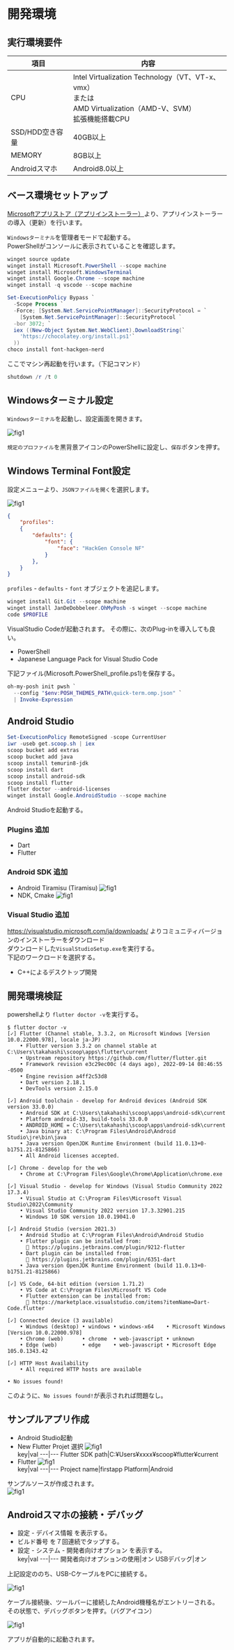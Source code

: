 # 開発環境

## 実行環境要件

項目|内容
---|---
CPU|Intel Virtualization Technology（VT、VT-x、vmx）<br/>または<br/>AMD Virtualization（AMD-V、SVM）<br/>拡張機能搭載CPU
SSD/HDD空き容量|40GB以上
MEMORY|8GB以上
Androidスマホ|Android8.0以上

## ベース環境セットアップ

[Microsoftアプリストア（アプリインストーラー）](https://apps.microsoft.com/store/detail/%E3%82%A2%E3%83%97%E3%83%AA-%E3%82%A4%E3%83%B3%E3%82%B9%E3%83%88%E3%83%BC%E3%83%A9%E3%83%BC/9NBLGGH4NNS1?hl=ja-jp&gl=jp)より、アプリインストーラーの導入（更新）を行います。  

`Windowsターミナル`を管理者モードで起動する。  
PowerShellがコンソールに表示されていることを確認します。  

```powershell
winget source update
winget install Microsoft.PowerShell --scope machine
winget install Microsoft.WindowsTerminal
winget install Google.Chrome --scope machine
winget install -q vscode --scope machine
```

```powershell
Set-ExecutionPolicy Bypass `
  -Scope Process `
  -Force; [System.Net.ServicePointManager]::SecurityProtocol = `
    [System.Net.ServicePointManager]::SecurityProtocol `
  -bor 3072; `
  iex ((New-Object System.Net.WebClient).DownloadString(`
    'https://chocolatey.org/install.ps1'`
  ))
choco install font-hackgen-nerd
```

ここでマシン再起動を行います。（下記コマンド）

```powershell
shutdown /r /t 0
```

## Windowsターミナル設定

`Windowsターミナル`を起動し、設定画面を開きます。

![fig1](attach/20220917153130.png)  

`規定のプロファイル`を黒背景アイコンのPowerShellに設定し、`保存`ボタンを押す。

## Windows Terminal Font設定

設定メニューより、`JSONファイルを開く`を選択します。

![fig1](attach/20220917160425.png)  

```json
{
    "profiles": 
    {
        "defaults": {
            "font": {
                "face": "HackGen Console NF"
            }
        },
    }
}
```

`profiles` - `defaults` - `font` オブジェクトを追記します。

```powershell
winget install Git.Git --scope machine
winget install JanDeDobbeleer.OhMyPosh -s winget --scope machine
code $PROFILE
```

VisualStudio Codeが起動されます。
その際に、次のPlug-inを導入しても良い。

* PowerShell
* Japanese Language Pack for Visual Studio Code

下記ファイル(Microsoft.PowerShell_profile.ps1)を保存する。

```powershell
oh-my-posh init pwsh `
  --config "$env:POSH_THEMES_PATH\quick-term.omp.json" `
  | Invoke-Expression
```

## Android Studio

```powershell
Set-ExecutionPolicy RemoteSigned -scope CurrentUser
iwr -useb get.scoop.sh | iex
scoop bucket add extras
scoop bucket add java 
scoop install temurin8-jdk
scoop install dart
scoop install android-sdk
scoop install flutter
flutter doctor --android-licenses
winget install Google.AndroidStudio --scope machine
```

Android Studioを起動する。

### Plugins 追加

* Dart
* Flutter

### Android SDK 追加

* Android Tiramisu (Tiramisu)
  ![fig1](attach/20220918092803.png)  
* NDK, Cmake
  ![fig1](attach/20220918094521.png)  

### Visual Studio 追加

https://visualstudio.microsoft.com/ja/downloads/ よりコミュニティバージョンのインストーラーをダウンロード  
ダウンロードした``VisualStudioSetup.exe``を実行する。  
下記のワークロードを選択する。  

* C++によるデスクトップ開発  

## 開発環境検証

powershellより ``flutter doctor -v``を実行する。  

```console
$ flutter doctor -v
[✓] Flutter (Channel stable, 3.3.2, on Microsoft Windows [Version 10.0.22000.978], locale ja-JP)
    • Flutter version 3.3.2 on channel stable at C:\Users\takahashi\scoop\apps\flutter\current
    • Upstream repository https://github.com/flutter/flutter.git
    • Framework revision e3c29ec00c (4 days ago), 2022-09-14 08:46:55 -0500
    • Engine revision a4ff2c53d8
    • Dart version 2.18.1
    • DevTools version 2.15.0

[✓] Android toolchain - develop for Android devices (Android SDK version 33.0.0)
    • Android SDK at C:\Users\takahashi\scoop\apps\android-sdk\current
    • Platform android-33, build-tools 33.0.0
    • ANDROID_HOME = C:\Users\takahashi\scoop\apps\android-sdk\current
    • Java binary at: C:\Program Files\Android\Android Studio\jre\bin\java
    • Java version OpenJDK Runtime Environment (build 11.0.13+0-b1751.21-8125866)
    • All Android licenses accepted.

[✓] Chrome - develop for the web
    • Chrome at C:\Program Files\Google\Chrome\Application\chrome.exe

[✓] Visual Studio - develop for Windows (Visual Studio Community 2022 17.3.4)
    • Visual Studio at C:\Program Files\Microsoft Visual Studio\2022\Community
    • Visual Studio Community 2022 version 17.3.32901.215
    • Windows 10 SDK version 10.0.19041.0

[✓] Android Studio (version 2021.3)
    • Android Studio at C:\Program Files\Android\Android Studio
    • Flutter plugin can be installed from:
      🔨 https://plugins.jetbrains.com/plugin/9212-flutter
    • Dart plugin can be installed from:
      🔨 https://plugins.jetbrains.com/plugin/6351-dart
    • Java version OpenJDK Runtime Environment (build 11.0.13+0-b1751.21-8125866)

[✓] VS Code, 64-bit edition (version 1.71.2)
    • VS Code at C:\Program Files\Microsoft VS Code
    • Flutter extension can be installed from:
      🔨 https://marketplace.visualstudio.com/items?itemName=Dart-Code.flutter

[✓] Connected device (3 available)
    • Windows (desktop) • windows • windows-x64    • Microsoft Windows [Version 10.0.22000.978]
    • Chrome (web)      • chrome  • web-javascript • unknown
    • Edge (web)        • edge    • web-javascript • Microsoft Edge 105.0.1343.42

[✓] HTTP Host Availability
    • All required HTTP hosts are available

• No issues found!
```

このように、``No issues found!``が表示されれば問題なし。  

## サンプルアプリ作成

* Android Studio起動
* New Flutter Projet 選択
  ![fig1](attach/20220919113452.png)  
  key|val
  ---|---
  Flutter SDK path|C:¥Users¥xxxx¥scoop¥flutter¥current
* Flutter
  ![fig1](attach/20220919114144.png)  
  key|val
  ---|---
  Project name|firstapp
  Platform|Android

サンプルソースが作成されます。  
![fig1](attach/20220919115013.png)  

## Androidスマホの接続・デバッグ

* 設定 - デバイス情報 を表示する。  
* ビルド番号 を７回連続でタップする。  
* 設定 - システム - 開発者向けオプション を表示する。  
  key|val
  ---|---
  開発者向けオプションの使用|オン
  USBデバッグ|オン

上記設定ののち、USB-CケーブルをPCに接続する。

![fig1](attach/20220919122106.png)  

ケーブル接続後、ツールバーに接続したAndroid機種名がエントリーされる。  
その状態で、デバッグボタンを押す。（バグアイコン）  

![fig1](attach/20220919124120.png)  

アプリが自動的に起動されます。  
